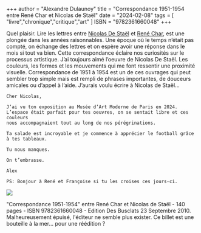 +++
author = "Alexandre Dulaunoy"
title = "Correspondance 1951-1954 entre René Char et Nicolas de Staël" 
date = "2024-02-08"
tags = [
    "livre","chronique","critique","art"
]
ISBN = "9782361660048"
+++


Quel plaisir. Lire les lettres entre [Nicolas De Staël](https://fr.wikipedia.org/wiki/Nicolas_de_Sta%C3%ABl) et [René Char](https://www.poetryfoundation.org/poets/rene-char), est une plongée dans les années raisonnables. Une époque où le temps n’était pas compté, on échange des lettres et on espère avoir une réponse dans le mois si tout va bien. Cette correspondance éclaire nos curiosités sur le processus artistique. J’ai toujours aimé l’oeuvre de Nicolas De Staël. Les couleurs, les formes et les mouvements qui me font ressentir une proximité visuelle. Correspondance de 1951 à 1954 est un de ces ouvrages qui peut sembler trop simple mais est rempli de phrases importantes, de douceurs amicales ou d’appel à l’aide.  J’aurais voulu écrire à Nicolas de Staël...

~~~
Cher Nicolas,

J’ai vu ton exposition au Musée d’Art Moderne de Paris en 2024. 
L’espace était parfait pour tes oeuvres, on se sentait libre et ces couleurs
nous accompagnaient tout au long de nos pérégrinations.

Ta salade est incroyable et je commence à apprécier le football grâce à tes tableaux.

Tu nous manques.

On t’embrasse.

Alex

PS: Bonjour à René et Françoise si tu les croises ces jours-ci.
~~~


![](/images/rene-nicolas.jpeg)

"Correspondance 1951-1954" entre René Char et Nicolas de Staël - 140 pages - ISBN 9782361660048 - Edition Des Busclats 23 Septembre 2010. Malheureusement épuisé, l'éditeur ne semble plus exister. Ce billet est une bouteille à la mer... pour une réédition ? 
